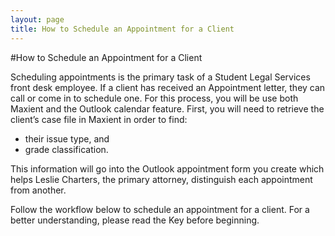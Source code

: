 ```yaml
---
layout: page
title: How to Schedule an Appointment for a Client
---
```


#How to Schedule an Appointment for a Client

Scheduling appointments is the primary task of a Student Legal Services front desk employee. If a client has received an Appointment letter, they can call or come in to schedule one. For this process, you will be use both Maxient and the Outlook calendar feature. First, you will need to retrieve the client’s case file in Maxient in order to find:

- their issue type, and
- grade classification.

This information will go into the Outlook appointment form you create which helps Leslie Charters, the primary attorney, distinguish each appointment from another.

Follow the workflow below to schedule an appointment for a client. For a better understanding, please read the Key before beginning.

